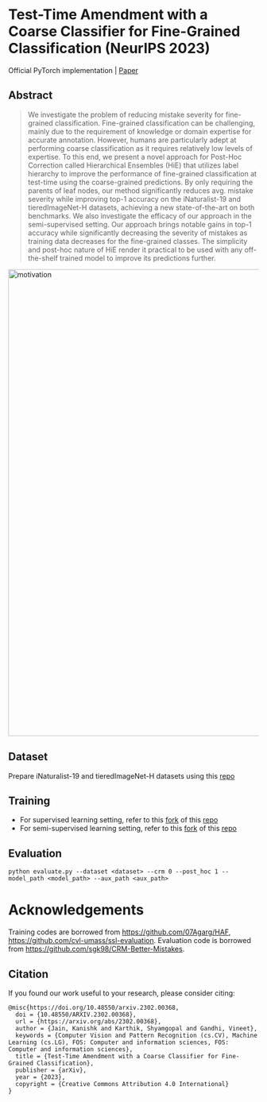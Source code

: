 # Test-Time Amendment with a Coarse Classifier for Fine-Grained Classification (NeurIPS 2023)

Official PyTorch implementation | [Paper](https://arxiv.org/abs/2302.00368)

## Abstract
> We investigate the problem of reducing mistake severity for fine-grained classification. Fine-grained classification can be challenging, mainly due to the requirement of knowledge or domain expertise for accurate annotation. However, humans are particularly adept at performing coarse classification as it requires relatively low levels of expertise. To this end, we present a novel approach for Post-Hoc Correction called Hierarchical Ensembles (HiE) that utilizes label hierarchy to improve the performance of fine-grained classification at test-time using the coarse-grained predictions. By only requiring the parents of leaf nodes, our method significantly reduces avg. mistake severity while improving top-1 accuracy on the iNaturalist-19 and tieredImageNet-H datasets, achieving a new state-of-the-art on both benchmarks. We also investigate the efficacy of our approach in the semi-supervised setting. Our approach brings notable gains in top-1 accuracy while significantly decreasing the severity of mistakes as training data decreases for the fine-grained classes. The simplicity and post-hoc nature of HiE render it practical to be used with any off-the-shelf trained model to improve its predictions further.

<img width="940" alt="motivation" src="https://user-images.githubusercontent.com/30688360/217342472-b3a5262f-74e3-4406-9aee-151188ff717e.png">

## Dataset

Prepare iNaturalist-19 and tieredImageNet-H datasets using this [repo](https://github.com/fiveai/making-better-mistakes)

## Training

* For supervised learning setting, refer to this [fork](https://github.com/kanji95/HAF) of this [repo](https://github.com/07Agarg/HAF) 
* For semi-supervised learning setting, refer to this [fork](https://github.com/kanji95/ssl-evaluation) of this [repo](https://github.com/cvl-umass/ssl-evaluation)

## Evaluation

    python evaluate.py --dataset <dataset> --crm 0 --post_hoc 1 --model_path <model_path> --aux_path <aux_path>

# Acknowledgements

Training codes are borrowed from https://github.com/07Agarg/HAF, https://github.com/cvl-umass/ssl-evaluation.
Evaluation code is borrowed from https://github.com/sgk98/CRM-Better-Mistakes.

## Citation

If you found our work useful to your research, please consider citing:

    @misc{https://doi.org/10.48550/arxiv.2302.00368,
      doi = {10.48550/ARXIV.2302.00368},
      url = {https://arxiv.org/abs/2302.00368},
      author = {Jain, Kanishk and Karthik, Shyamgopal and Gandhi, Vineet},
      keywords = {Computer Vision and Pattern Recognition (cs.CV), Machine Learning (cs.LG), FOS: Computer and information sciences, FOS: Computer and information sciences},
      title = {Test-Time Amendment with a Coarse Classifier for Fine-Grained Classification},
      publisher = {arXiv},
      year = {2023},
      copyright = {Creative Commons Attribution 4.0 International}
    }

